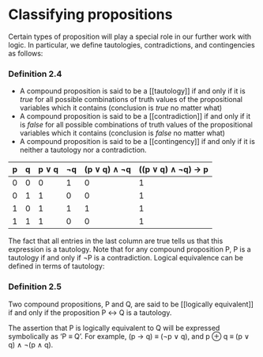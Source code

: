 # Classifying propositions
Certain types of proposition will play a special role in our further work with logic. In particular, we define tautologies, contradictions, and contingencies as follows:

### Definition 2.4
- A compound proposition is said to be a [[tautology]] if and only if it is *true* for all possible combinations of truth values of the propositional variables which it contains (conclusion is *true* no matter what)
- A compound proposition is said to be a [[contradiction]] if and only if it is *false* for all possible combinations of truth values of the propositional variables which it contains (conclusion is *false* no matter what)
- A compound proposition is said to be a [[contingency]] if and only if it is neither a tautology nor a contradiction.

| p   | q   | p ∨ q | ¬q  | (p ∨ q) ∧ ¬q | ((p ∨ q) ∧ ¬q) → p |
| --- | --- | ----- | --- | ------------ | ------------------ |
| 0   | 0   | 0     | 1   | 0            | 1                  |
| 0   | 1   | 1     | 0   | 0            | 1                  |
| 1   | 0   | 1     | 1   | 1            | 1                  |
| 1   | 1   | 1     | 0   | 0            | 1                  | 

The fact that all entries in the last column are true tells us that this expression is a tautology. Note that for any compound proposition P, P is a tautology if and only if $\neg$P is a contradiction. Logical equivalence can be defined in terms of tautology:

### Definition 2.5
Two compound propositions, P and Q, are said to be [[logically equivalent]] if and only if the proposition P $\leftrightarrow$ Q is a tautology.

The assertion that P is logically equivalent to Q will be expressed symbolically as ‘P $\equiv$ Q’. For example, (p $\rightarrow$ q) $\equiv$ ($\neg$p $\vee$ q), and p ⊕ q $\equiv$ (p $\vee$ q) ∧ $\neg$(p $\wedge$ q).